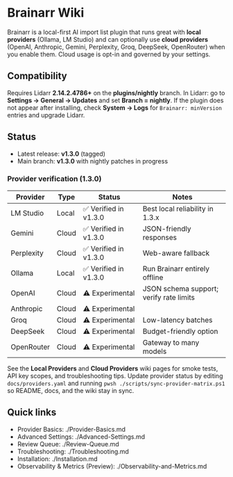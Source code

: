 # Brainarr Wiki

Brainarr is a local-first AI import list plugin that runs great with **local providers** (Ollama, LM Studio) and can optionally use **cloud providers** (OpenAI, Anthropic, Gemini, Perplexity, Groq, DeepSeek, OpenRouter) when you enable them. Cloud usage is opt-in and governed by your settings.

## Compatibility

Requires Lidarr **2.14.2.4786+** on the **plugins/nightly** branch. In Lidarr: go to **Settings → General → Updates** and set **Branch = nightly**. If the plugin does not appear after installing, check **System → Logs** for `Brainarr: minVersion` entries and upgrade Lidarr.

## Status

- Latest release: **v1.3.0** (tagged)
- Main branch: **v1.3.0** with nightly patches in progress

### Provider verification (1.3.0)

<!-- PROVIDER_MATRIX_START -->
| Provider | Type | Status | Notes |
| --- | --- | --- | --- |
| LM Studio | Local | ✅ Verified in v1.3.0 | Best local reliability in 1.3.x |
| Gemini | Cloud | ✅ Verified in v1.3.0 | JSON-friendly responses |
| Perplexity | Cloud | ✅ Verified in v1.3.0 | Web-aware fallback |
| Ollama | Local | ✅ Verified in v1.3.0 | Run Brainarr entirely offline |
| OpenAI | Cloud | ⚠️ Experimental | JSON schema support; verify rate limits |
| Anthropic | Cloud | ⚠️ Experimental |  |
| Groq | Cloud | ⚠️ Experimental | Low-latency batches |
| DeepSeek | Cloud | ⚠️ Experimental | Budget-friendly option |
| OpenRouter | Cloud | ⚠️ Experimental | Gateway to many models |

<!-- PROVIDER_MATRIX_END -->

See the **Local Providers** and **Cloud Providers** wiki pages for smoke tests, API key scopes, and troubleshooting tips. Update provider status by editing `docs/providers.yaml` and running `pwsh ./scripts/sync-provider-matrix.ps1` so README, docs, and the wiki stay in sync.

## Quick links

- Provider Basics: ./Provider-Basics.md
- Advanced Settings: ./Advanced-Settings.md
- Review Queue: ./Review-Queue.md
- Troubleshooting: ./Troubleshooting.md
- Installation: ./Installation.md
- Observability & Metrics (Preview): ./Observability-and-Metrics.md

